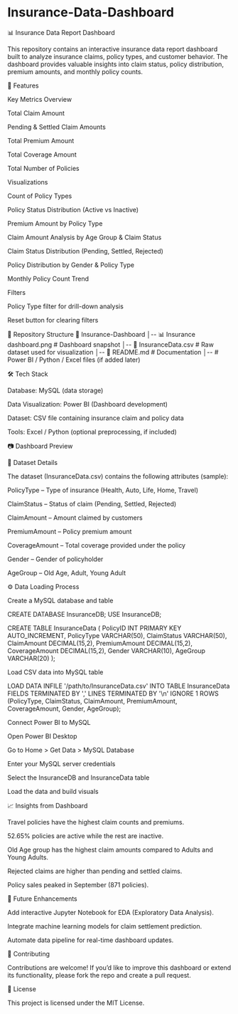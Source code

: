 # Insurance-Data-Dashboard
📊 Insurance Data Report Dashboard

This repository contains an interactive insurance data report dashboard built to analyze insurance claims, policy types, and customer behavior. The dashboard provides valuable insights into claim status, policy distribution, premium amounts, and monthly policy counts.

🚀 Features

Key Metrics Overview

Total Claim Amount

Pending & Settled Claim Amounts

Total Premium Amount

Total Coverage Amount

Total Number of Policies

Visualizations

Count of Policy Types

Policy Status Distribution (Active vs Inactive)

Premium Amount by Policy Type

Claim Amount Analysis by Age Group & Claim Status

Claim Status Distribution (Pending, Settled, Rejected)

Policy Distribution by Gender & Policy Type

Monthly Policy Count Trend

Filters

Policy Type filter for drill-down analysis

Reset button for clearing filters

📁 Repository Structure
📂 Insurance-Dashboard
│-- 📊 Insurance dashboard.png     # Dashboard snapshot
│-- 📑 InsuranceData.csv           # Raw dataset used for visualization
│-- 📜 README.md                   # Documentation
│-- <project files>                # Power BI / Python / Excel files (if added later)

🛠️ Tech Stack

Database: MySQL (data storage)

Data Visualization: Power BI (Dashboard development)

Dataset: CSV file containing insurance claim and policy data

Tools: Excel / Python (optional preprocessing, if included)

📷 Dashboard Preview

📂 Dataset Details

The dataset (InsuranceData.csv) contains the following attributes (sample):

PolicyType – Type of insurance (Health, Auto, Life, Home, Travel)

ClaimStatus – Status of claim (Pending, Settled, Rejected)

ClaimAmount – Amount claimed by customers

PremiumAmount – Policy premium amount

CoverageAmount – Total coverage provided under the policy

Gender – Gender of policyholder

AgeGroup – Old Age, Adult, Young Adult

⚙️ Data Loading Process

Create a MySQL database and table

CREATE DATABASE InsuranceDB;
USE InsuranceDB;

CREATE TABLE InsuranceData (
    PolicyID INT PRIMARY KEY AUTO_INCREMENT,
    PolicyType VARCHAR(50),
    ClaimStatus VARCHAR(50),
    ClaimAmount DECIMAL(15,2),
    PremiumAmount DECIMAL(15,2),
    CoverageAmount DECIMAL(15,2),
    Gender VARCHAR(10),
    AgeGroup VARCHAR(20)
);


Load CSV data into MySQL table

LOAD DATA INFILE '/path/to/InsuranceData.csv'
INTO TABLE InsuranceData
FIELDS TERMINATED BY ',' 
LINES TERMINATED BY '\n'
IGNORE 1 ROWS
(PolicyType, ClaimStatus, ClaimAmount, PremiumAmount, CoverageAmount, Gender, AgeGroup);


Connect Power BI to MySQL

Open Power BI Desktop

Go to Home > Get Data > MySQL Database

Enter your MySQL server credentials

Select the InsuranceDB and InsuranceData table

Load the data and build visuals

📈 Insights from Dashboard

Travel policies have the highest claim counts and premiums.

52.65% policies are active while the rest are inactive.

Old Age group has the highest claim amounts compared to Adults and Young Adults.

Rejected claims are higher than pending and settled claims.

Policy sales peaked in September (871 policies).


📌 Future Enhancements

Add interactive Jupyter Notebook for EDA (Exploratory Data Analysis).

Integrate machine learning models for claim settlement prediction.

Automate data pipeline for real-time dashboard updates.

🤝 Contributing

Contributions are welcome! If you’d like to improve this dashboard or extend its functionality, please fork the repo and create a pull request.

📜 License

This project is licensed under the MIT License.
